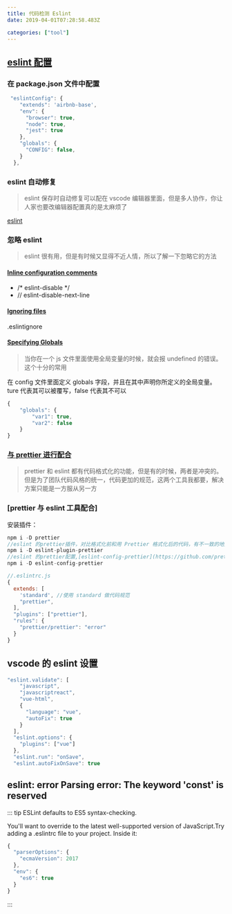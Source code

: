 ```yaml
---
title: 代码检测 Eslint
date: 2019-04-01T07:28:58.483Z

categories: ["tool"]
---
```


## [eslint 配置](https://gist.github.com/Liugq5713/4a13d1d1f89ffaadf925bbbeac2cdf8b)

### 在 package.json 文件中配置

```js
 "eslintConfig": {
    "extends": 'airbnb-base',
    "env": {
      "browser": true,
      "node": true,
      "jest": true
    },
    "globals": {
      "CONFIG": false,
    }
  },
```

### eslint 自动修复

> eslint 保存时自动修复可以配在 vscode 编辑器里面，但是多人协作，你让人家也要改编辑器配置真的是太麻烦了

[eslint](https://github.com/webpack-contrib/eslint-loader)

### 忽略 eslint

> eslint 很有用，但是有时候又显得不近人情，所以了解一下忽略它的方法

#### [Inline configuration comments](https://eslint.org/docs/user-guide/command-line-interface#inline-configuration-comments)

- /\* eslint-disable \*/
- // eslint-disable-next-line

#### [Ignoring files](https://eslint.org/docs/user-guide/command-line-interface#ignoring-files-from-linting)

.eslintignore

#### [Specifying Globals](https://eslint.org/docs/user-guide/configuring#specifying-globals)

> 当你在一个 js 文件里面使用全局变量的时候，就会报 undefined 的错误。这个十分的常用

在 config 文件里面定义 globals 字段，并且在其中声明你所定义的全局变量。ture 代表其可以被覆写，false 代表其不可以

```js
{
    "globals": {
        "var1": true,
        "var2": false
    }
}
```

### [与 prettier 进行配合](https://blog.shenfq.com/2018/06/18/%E4%BD%BF%E7%94%A8ESLint+Prettier%E6%9D%A5%E7%BB%9F%E4%B8%80%E5%89%8D%E7%AB%AF%E4%BB%A3%E7%A0%81%E9%A3%8E%E6%A0%BC/)

> prettier 和 eslint 都有代码格式化的功能，但是有的时候，两者是冲突的。但是为了团队代码风格的统一，代码更加的规范，这两个工具我都要，解决方案只能是一方服从另一方

### [prettier 与 eslint 工具配合]

安装插件：

```js
npm i -D prettier
//eslint 的prettier插件，对比格式化前和用 Prettier 格式化后的代码，有不一致的地方就会报错
npm i -D eslint-plugin-prettier
//eslint 的prettier配置,[eslint-config-prettier](https://github.com/prettier/eslint-config-prettier#special-rules)
npm i -D eslint-config-prettier
```

```js
//.eslintrc.js
{
  extends: [
    'standard', //使用 standard 做代码规范
    "prettier",
  ],
  "plugins": ["prettier"],
  "rules": {
    "prettier/prettier": "error"
  }
}
```

## vscode 的 eslint 设置

```js
"eslint.validate": [
    "javascript",
    "javascriptreact",
    "vue-html",
    {
      "language": "vue",
      "autoFix": true
    }
  ],
  "eslint.options": {
    "plugins": ["vue"]
  },
  "eslint.run": "onSave",
  "eslint.autoFixOnSave": true
```

## eslint: error Parsing error: The keyword 'const' is reserved

::: tip ESLint defaults to ES5 syntax-checking.

You'll want to override to the latest well-supported version of JavaScript.Try adding a .eslintrc file to your project. Inside it:

```js
{
  "parserOptions": {
    "ecmaVersion": 2017
  },
  "env": {
    "es6": true
  }
}
```

:::
